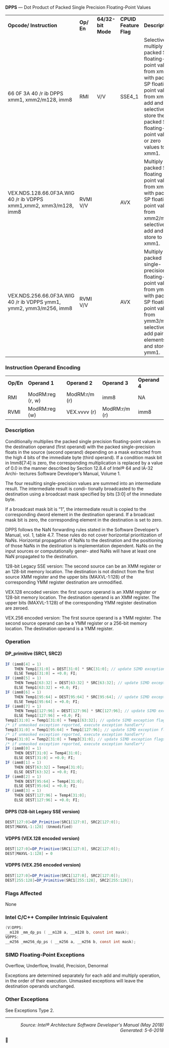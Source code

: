 <b>DPPS</b> —  Dot Product of Packed Single Precision Floating-Point Values
<table>
	<tr>
		<td><b>Opcode/ Instruction</b></td>
		<td><b>Op/ En</b></td>
		<td><b>64/32-bit Mode</b></td>
		<td><b>CPUID Feature Flag</b></td>
		<td><b>Description</b></td>
	</tr>
	<tr>
		<td>66 0F 3A 40 /r ib DPPS xmm1, xmm2/m128, imm8</td>
		<td>RMI</td>
		<td>V/V</td>
		<td>SSE4_1</td>
		<td>Selectively multiply packed SP floating-point values from xmm1 with packed SP floating- point values from xmm2, add and selectively store the packed SP floating-point values or zero values to xmm1.</td>
	</tr>
	<tr>
		<td>VEX.NDS.128.66.0F3A.WIG 40 /r ib VDPPS xmm1,xmm2, xmm3/m128, imm8</td>
		<td>RVMI V/V</td>
		<td></td>
		<td>AVX</td>
		<td>Multiply packed SP floating point values from xmm1 with packed SP floating point values from xmm2/mem selectively add and store to xmm1.</td>
	</tr>
	<tr>
		<td>VEX.NDS.256.66.0F3A.WIG 40 /r ib VDPPS ymm1, ymm2, ymm3/m256, imm8</td>
		<td>RVMI V/V</td>
		<td></td>
		<td>AVX</td>
		<td>Multiply packed single-precision floating-point values from ymm2 with packed SP floating point values from ymm3/mem, selectively add pairs of elements and store to ymm1.</td>
	</tr>
</table>


### Instruction Operand Encoding
<table>
	<tr>
		<td><b>Op/En</b></td>
		<td><b>Operand 1</b></td>
		<td><b>Operand 2</b></td>
		<td><b>Operand 3</b></td>
		<td><b>Operand 4</b></td>
	</tr>
	<tr>
		<td>RMI</td>
		<td>ModRM:reg (r, w)</td>
		<td>ModRM:r/m (r)</td>
		<td>imm8</td>
		<td>NA</td>
	</tr>
	<tr>
		<td>RVMI</td>
		<td>ModRM:reg (w)</td>
		<td>VEX.vvvv (r)</td>
		<td>ModRM:r/m (r)</td>
		<td>imm8</td>
	</tr>
</table>


### Description
Conditionally multiplies the packed single precision floating-point values in the destination operand (first operand)
with the packed single-precision floats in the source (second operand) depending on a mask extracted from the
high 4 bits of the immediate byte (third operand). If a condition mask bit in Imm8[7:4] is zero, the corresponding
multiplication is replaced by a value of 0.0 in the manner described by Section 12.8.4 of Intel® 64 and IA-32 Archi-
tectures Software Developer’s Manual, Volume 1.

The four resulting single-precision values are summed into an intermediate result. The intermediate result is condi-
tionally broadcasted to the destination using a broadcast mask specified by bits [3:0] of the immediate byte.

If a broadcast mask bit is “1”, the intermediate result is copied to the corresponding dword element in the destination
 operand. If a broadcast mask bit is zero, the corresponding element in the destination is set to zero.

DPPS follows the NaN forwarding rules stated in the Software Developer’s Manual, vol. 1, table 4.7. These rules do
not cover horizontal prioritization of NaNs. Horizontal propagation of NaNs to the destination and the positioning of
those NaNs in the destination is implementation dependent. NaNs on the input sources or computationally gener-
ated NaNs will have at least one NaN propagated to the destination.

128-bit Legacy SSE version: The second source can be an XMM register or an 128-bit memory location. The destination
 is not distinct from the first source XMM register and the upper bits (MAXVL-1:128) of the corresponding
YMM register destination are unmodified.

VEX.128 encoded version: the first source operand is an XMM register or 128-bit memory location. The destination
operand is an XMM register. The upper bits (MAXVL-1:128) of the corresponding YMM register destination are
zeroed.

VEX.256 encoded version: The first source operand is a YMM register. The second source operand can be a YMM
register or a 256-bit memory location. The destination operand is a YMM register.

### Operation


#### DP_primitive (SRC1, SRC2)
```java
IF (imm8[4] = 1) 
    THEN Temp1[31:0] ← DEST[31:0] * SRC[31:0]; // update SIMD exception flags
    ELSE Temp1[31:0] ← +0.0; FI;
IF (imm8[5] = 1) 
    THEN Temp1[63:32] ← DEST[63:32] * SRC[63:32]; // update SIMD exception flags
    ELSE Temp1[63:32] ← +0.0; FI;
IF (imm8[6] = 1) 
    THEN Temp1[95:64] ← DEST[95:64] * SRC[95:64]; // update SIMD exception flags
    ELSE Temp1[95:64] ← +0.0; FI;
IF (imm8[7] = 1) 
    THEN Temp1[127:96] ← DEST[127:96] * SRC[127:96]; // update SIMD exception flags
    ELSE Temp1[127:96] ← +0.0; FI;
Temp2[31:0] ← Temp1[31:0] + Temp1[63:32]; // update SIMD exception flags
/* if unmasked exception reported, execute exception handler*/
Temp3[31:0] ← Temp1[95:64] + Temp1[127:96]; // update SIMD exception flags
/* if unmasked exception reported, execute exception handler*/
Temp4[31:0] ← Temp2[31:0] + Temp3[31:0]; // update SIMD exception flags
/* if unmasked exception reported, execute exception handler*/
IF (imm8[0] = 1) 
    THEN DEST[31:0] ← Temp4[31:0];
    ELSE DEST[31:0] ← +0.0; FI;
IF (imm8[1] = 1) 
    THEN DEST[63:32] ← Temp4[31:0];
    ELSE DEST[63:32] ← +0.0; FI;
IF (imm8[2] = 1) 
    THEN DEST[95:64] ← Temp4[31:0];
    ELSE DEST[95:64] ← +0.0; FI;
IF (imm8[3] = 1) 
    THEN DEST[127:96] ← Temp4[31:0];
    ELSE DEST[127:96] ← +0.0; FI;
```
#### DPPS (128-bit Legacy SSE version)
```java
DEST[127:0]←DP_Primitive(SRC1[127:0], SRC2[127:0]);
DEST[MAXVL-1:128] (Unmodified)
```
#### VDPPS (VEX.128 encoded version)
```java
DEST[127:0]←DP_Primitive(SRC1[127:0], SRC2[127:0]);
DEST[MAXVL-1:128] ← 0
```
#### VDPPS (VEX.256 encoded version)
```java
DEST[127:0]←DP_Primitive(SRC1[127:0], SRC2[127:0]);
DEST[255:128]←DP_Primitive(SRC1[255:128], SRC2[255:128]);
```
### Flags Affected
None

### Intel C/C++ Compiler Intrinsic Equivalent
```c
(V)DPPS:
__m128 _mm_dp_ps ( __m128 a, __m128 b, const int mask);
VDPPS:
__m256 _mm256_dp_ps ( __m256 a, __m256 b, const int mask);
```
### SIMD Floating-Point Exceptions
Overflow, Underflow, Invalid, Precision, Denormal

Exceptions are determined separately for each add and multiply operation, in the order of their execution.
Unmasked exceptions will leave the destination operands unchanged.

### Other Exceptions

See Exceptions Type 2.

 --- 
<p align="right"><i>Source: Intel® Architecture Software Developer's Manual (May 2018)<br>Generated: 5-6-2018</i></p>

